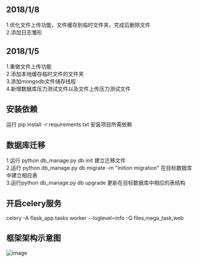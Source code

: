 
## 2018/1/8
1.优化文件上传功能，文件缓存到临时文件夹，完成后删除文件<br>
2.添加日志雏形<br>


## 2018/1/5
1.重做文件上传功能<br>
2.添加本地缓存临时文件的文件夹<br>
3.添加mongodb文件储存线程<br>
4.新增数据库压力测试文件以及文件上传压力测试文件<br>

## 安装依赖
运行 pip install -r requirements.txt 安装项目所需依赖<br>

## 数据库迁移
1.运行 python db_manage.py db init 建立迁移文件<br>
2.运行 python db_manage.py db migrate -m "inition migration" 在目标数据库中建立相应表<br>
3.运行python db_manage.py db upgrade 更新在目标数据库中相应的表结构<br>





## 开启celery服务
celery -A flask_app.tasks worker --loglevel=info -Q files,mega_task,web



## 框架架构示意图

![image](https://github.com/kingsley-gl/flask/tree/master/flask/architechture.png)
